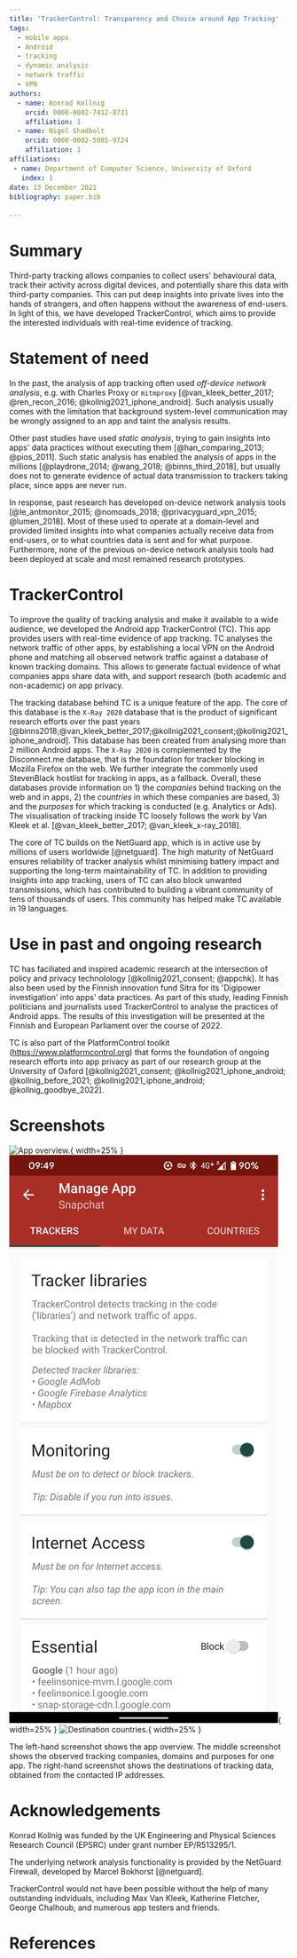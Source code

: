 ```yaml
---
title: 'TrackerControl: Transparency and Choice around App Tracking'
tags:
  - mobile apps
  - Android
  - tracking
  - dynamic analysis
  - network traffic
  - VPN
authors:
  - name: Konrad Kollnig
    orcid: 0000-0002-7412-8731
    affiliation: 1
  - name: Nigel Shadbolt
    orcid: 0000-0002-5085-9724
    affiliation: 1
affiliations:
 - name: Department of Computer Science, University of Oxford
   index: 1
date: 13 December 2021
bibliography: paper.bib

---
```


# Summary

Third-party tracking allows companies to collect users' behavioural data, track their activity across digital devices, and potentially share this data with third-party companies. This can put deep insights into private lives into the hands of strangers, and often happens without the awareness of end-users. In light of this, we have developed TrackerControl, which aims to provide the interested individuals with real-time evidence of tracking.

# Statement of need

In the past, the analysis of app tracking often used *off-device network analysis*, e.g. with Charles Proxy or `mitmproxy` [@van_kleek_better_2017; @ren_recon_2016; @kollnig2021_iphone_android]. Such analysis usually comes with the limitation that background system-level communication may be wrongly assigned to an app and taint the analysis results. 

Other past studies have used *static analysis*, trying to gain insights into apps' data practices without executing them [@han_comparing_2013; @pios_2011]. Such static analysis has enabled the analysis of apps in the millions [@playdrone_2014; @wang_2018; @binns_third_2018], but usually does not to generate evidence of actual data transmission to trackers taking place, since apps are never run.

In response, past research has developed on-device network analysis tools [@le_antmonitor_2015; @nomoads_2018; @privacyguard_vpn_2015; @lumen_2018]. Most of these used to operate at a domain-level and provided limited insights into what companies actually receive data from end-users, or to what countries data is sent and for what purpose. Furthermore, none of the previous on-device network analysis tools had been deployed at scale and most remained research prototypes.

# TrackerControl

To improve the quality of tracking analysis and make it available to a wide audience, we developed the Android app TrackerControl (TC). This app provides users with real-time evidence of app tracking. TC analyses the network traffic of other apps, by establishing a local VPN on the Android phone and matching all observed network traffic against a database of known tracking domains. This allows to generate factual evidence of what companies apps share data with, and support research (both academic and non-academic) on app privacy.

The tracking database behind TC is a unique feature of the app. The core of this database is the `X-Ray 2020` database that is the product of significant research efforts over the past years [@binns2018;@van_kleek_better_2017;@kollnig2021_consent;@kollnig2021_iphone_android]. This database has been created from analysing more than 2 million Android apps. The `X-Ray 2020` is complemented by the Disconnect.me database, that is the foundation for tracker blocking in Mozilla Firefox on the web. We further integrate the commonly used StevenBlack hostlist for tracking in apps, as a fallback. Overall, these databases provide information on 1) the *companies* behind tracking on the web and in apps, 2) the *countries* in which these companies are based, 3) and the *purposes* for which tracking is conducted (e.g. Analytics or Ads). The visualisation of tracking inside TC loosely follows the work by Van Kleek et al.&nbsp;[@van_kleek_better_2017; @van_kleek_x-ray_2018].

The core of TC builds on the NetGuard app, which is in active use by millions of users worldwide [@netguard]. The high maturity of NetGuard ensures reliability of tracker analysis whilst minimising battery impact and supporting the long-term maintainability of TC. In addition to providing insights into app tracking, users of TC can also block unwanted transmissions, which has contributed to building a vibrant community of tens of thousands of users. This community has helped make TC available in 19 languages.

# Use in past and ongoing research

TC has faciliated and inspired academic research at the intersection of policy and privacy technolology [@kollnig2021_consent; @appchk]. It has also been used by the Finnish innovation fund Sitra for its 'Digipower investigation' into apps' data practices. As part of this study, leading Finnish politicians and journalists used TrackerControl to analyse the practices of Android apps. The results of this investigation will be presented at the Finnish and European Parliament over the course of 2022.

TC is also part of the PlatformControl toolkit (https://www.platformcontrol.org) that forms the foundation of ongoing research efforts into app privacy as part of our research group at the University of Oxford&nbsp;[@kollnig2021_consent; @kollnig2021_iphone_android; @kollnig_before_2021; @kollnig2021_iphone_android; @kollnig_goodbye_2022].

# Screenshots

![App overview.](fastlane/metadata/android/en-US/images/phoneScreenshots/1.png){ width=25% } ![Tracker details.](fastlane/metadata/android/en-US/images/phoneScreenshots/2.png){ width=25% } ![Destination countries.](fastlane/metadata/android/en-US/images/phoneScreenshots/3.png){ width=25% }

The left-hand screenshot shows the app overview. The middle screenshot shows the observed tracking companies, domains and purposes for one app. The right-hand screenshot shows the destinations of tracking data, obtained from the contacted IP addresses.

# Acknowledgements

Konrad Kollnig was funded by the UK Engineering and Physical Sciences Research Council (EPSRC) under grant number EP/R513295/1.

The underlying network analysis functionality is provided by the NetGuard Firewall, developed by Marcel Bokhorst [@netguard].

TrackerControl would not have been possible without the help of many outstanding indviduals, including Max Van Kleek, Katherine Fletcher, George Chalhoub, and numerous app testers and friends.

# References
